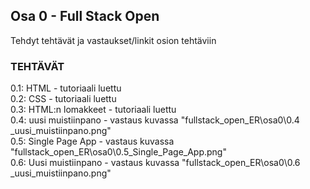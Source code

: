 ## Osa 0 - Full Stack Open
Tehdyt tehtävät ja vastaukset/linkit osion tehtäviin

### TEHTÄVÄT
0.1: HTML - tutoriaali luettu  
0.2: CSS - tutoriaali luettu  
0.3: HTML:n lomakkeet - tutoriaali luettu  
0.4: uusi muistiinpano - vastaus kuvassa "fullstack_open_ER\osa0\0.4 _uusi_muistiinpano.png"  
0.5: Single Page App - vastaus kuvassa "fullstack_open_ER\osa0\0.5_Single_Page_App.png"  
0.6: Uusi muistiinpano - vastaus kuvassa "fullstack_open_ER\osa0\0.6 _uusi_muistiinpano.png"  
